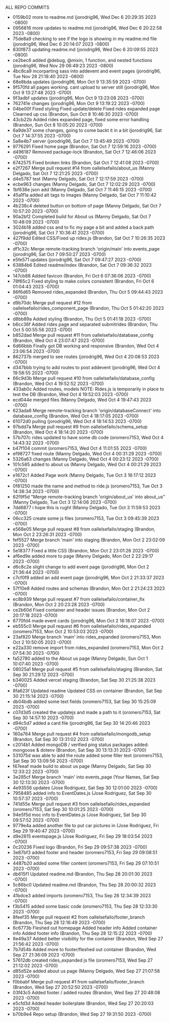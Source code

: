 ALL REPO COMMITS 

- 0159b02 more to readme.md (jorodrig96, Wed Dec 6 20:29:35 2023 -0800)
- 0956816 more updates to readme.md (jorodrig96, Wed Dec 6 20:22:58 2023 -0800)
- 75de8a9 checking to see if the logo is showing in my readme.md file (jorodrig96, Wed Dec 6 20:14:07 2023 -0800)
- 830f873 updating readme.md (jorodrig96, Wed Dec 6 20:09:55 2023 -0800)
- ce2bec6 added @debug, @mixin, 1 function, and nested functions (jorodrig96, Wed Nov 29 06:49:23 2023 -0800)
- 4bc8ca9 incorparting sass into addevent and event pages (jorodrig96, Tue Nov 28 21:18:40 2023 -0800)
- 68e8bda updates (jorodrig96, Mon Oct 9 13:35:59 2023 -0700)
- 9f570fd all pages working. cant upload to server still (jorodrig96, Mon Oct 9 13:27:48 2023 -0700)
- 9f3adbf updates (jorodrig96, Mon Oct 9 13:23:08 2023 -0700)
- 762741e changes (jorodrig96, Mon Oct 9 13:19:22 2023 -0700)
- 04be00f Fixed styling Fixed update/delete Fixed rides expanded page Clearned up css (Brandon, Sun Oct 8 10:46:30 2023 -0700)
- 43cb22b Added rides expanded page, fixed some error handling (Brandon, Sun Oct 8 10:05:20 2023 -0700)
- 6a9de37 some changes, going to come backt it in a bit (jorodrig96, Sat Oct 7 14:37:55 2023 -0700)
- 5a8e4b7 server (jorodrig96, Sat Oct 7 13:45:49 2023 -0700)
- 9776291 Fixed home page (Brandon, Sat Oct 7 12:59:16 2023 -0700)
- d496187 Removed package-lock (Brandon, Sat Oct 7 12:46:06 2023 -0700)
- 6742575 Fixed broken links (Brandon, Sat Oct 7 12:41:08 2023 -0700)
- e2f7267 Merge pull request #14 from oallelsefailo/about_us (Manny Delgado, Sat Oct 7 12:21:25 2023 -0700)
- d4e5787 test (Manny Delgado, Sat Oct 7 12:17:59 2023 -0700)
- ecbe963 changes (Manny Delgado, Sat Oct 7 12:02:29 2023 -0700)
- 1bf638e json add (Manny Delgado, Sat Oct 7 11:46:15 2023 -0700)
- 45a1f1a added alt tags to images (Manny Delgado, Sat Oct 7 11:10:42 2023 -0700)
- 4b238c4 deleted button on bottom of page (Manny Delgado, Sat Oct 7 10:57:20 2023 -0700)
- 90a2bf2 Completed build for About us (Manny Delgado, Sat Oct 7 10:48:09 2023 -0700)
- 3024b18 added css and to fic my page a bit and  added a back path (jorodrig96, Sat Oct 7 10:36:41 2023 -0700)
- 427f9dd Edited CSS/Fixed up rides.js (Brandon, Sat Oct 7 10:26:35 2023 -0700)
- df1c32c Merge remote-tracking branch 'origin/main' into events_page (jorodrig96, Sat Oct 7 09:50:27 2023 -0700)
- e5fe571 updates (jorodrig96, Sat Oct 7 09:47:27 2023 -0700)
- 63884b6 Edited readme/index (Brandon, Sat Oct 7 09:36:32 2023 -0700)
- 147cb88 Added favicon (Brandon, Fri Oct 6 07:36:06 2023 -0700)
- 78f65c2 Fixed styling to make colors consistent (Brandon, Fri Oct 6 01:04:43 2023 -0700)
- 86f6d65 Removed rides_expanded (Brandon, Thu Oct 5 09:44:43 2023 -0700)
- d9b70dc Merge pull request #12 from oallelsefailo/rides_component_page (Brandon, Thu Oct 5 01:42:20 2023 -0700)
- d8bb89a Added styling (Brandon, Thu Oct 5 01:41:18 2023 -0700)
- b6cc36f Added rides page and separated submitrides (Brandon, Thu Oct 5 00:55:56 2023 -0700)
- b852dad Merge pull request #11 from oallelsefailo/database_config (Brandon, Wed Oct 4 23:07:47 2023 -0700)
- 6d66bbb Finally got DB working and responsive (Brandon, Wed Oct 4 23:06:54 2023 -0700)
- 862737b merged to see routes (jorodrig96, Wed Oct 4 20:08:53 2023 -0700)
- d347bbb trying to add routes to post addevent (jorodrig96, Wed Oct 4 19:58:55 2023 -0700)
- 66c9d3b Merge pull request #10 from oallelsefailo/database_config (Brandon, Wed Oct 4 19:52:52 2023 -0700)
- 433ab0c Added routes, models NOTE: Rides.js is temporarily in place to test the DB (Brandon, Wed Oct 4 19:52:03 2023 -0700)
- ecd044e merged files (Manny Delgado, Wed Oct 4 19:47:43 2023 -0700)
- 623ada6 Merge remote-tracking branch 'origin/databaseConnect' into database_config (Brandon, Wed Oct 4 18:17:05 2023 -0700)
- 61072d0 pulling (jorodrig96, Wed Oct 4 18:14:53 2023 -0700)
- 97bdd7a Merge pull request #9 from oallelsefailo/schema_setup (Brandon, Wed Oct 4 18:14:20 2023 -0700)
- 57b707c rides updated to have some db code (oromero7153, Wed Oct 4 14:43:32 2023 -0700)
- b47f104 commit (oromero7153, Wed Oct 4 11:01:55 2023 -0700)
- ef98727 fixed route (Manny Delgado, Wed Oct 4 00:31:29 2023 -0700)
- 5326a63 changes (Manny Delgado, Wed Oct 4 00:23:12 2023 -0700)
- 101c585 added to about us (Manny Delgado, Wed Oct 4 00:21:29 2023 -0700)
- e1672c1 Added Page work (Manny Delgado, Tue Oct 3 16:17:12 2023 -0700)
- 0f81250 made the name and method to ride.js (oromero7153, Tue Oct 3 14:38:34 2023 -0700)
- 62f9f5d "Merge remote-tracking branch 'origin/about_us' into about_us" (Manny Delgado, Tue Oct 3 12:14:06 2023 -0700)
- 7dd6877 i hope this is rught (Manny Delgado, Tue Oct 3 11:59:53 2023 -0700)
- 06cc325 create some js files (oromero7153, Tue Oct 3 09:45:39 2023 -0700)
- e568e05 Merge pull request #8 from oallelsefailo/staging (Brandon, Mon Oct 2 23:26:31 2023 -0700)
- fef5527 Merge branch 'main' into staging (Brandon, Mon Oct 2 23:02:09 2023 -0700)
- 5e18377 Fixed a little CSS (Brandon, Mon Oct 2 23:01:26 2023 -0700)
- af6ed9e added more to page (Manny Delgado, Mon Oct 2 22:29:17 2023 -0700)
- d6c8c2e slight change to add event page (jorodrig96, Mon Oct 2 21:36:44 2023 -0700)
- c7cf0f9 added an add event page (jorodrig96, Mon Oct 2 21:33:37 2023 -0700)
- 57f10e8 Added routes and schemas (Brandon, Mon Oct 2 21:24:23 2023 -0700)
- ec8b939 Merge pull request #7 from oallelsefailo/container_fix (Brandon, Mon Oct 2 20:23:28 2023 -0700)
- ce2b60d Fixed container and header issues (Brandon, Mon Oct 2 20:17:18 2023 -0700)
- 6770fd4 made event cards (jorodrig96, Mon Oct 2 18:18:07 2023 -0700)
- eb555c0 Merge pull request #6 from oallelsefailo/rides_expanded (oromero7153, Mon Oct 2 10:53:03 2023 -0700)
- 23af820 Merge branch 'main' into rides_expanded (oromero7153, Mon Oct 2 10:50:05 2023 -0700)
- e22a330 remove import from rides_expanded (oromero7153, Mon Oct 2 07:54:30 2023 -0700)
- fa52780 added to the About us page (Manny Delgado, Sun Oct 1 10:07:40 2023 -0700)
- 08025a1 Merge pull request #5 from oallelsefailo/staging (Brandon, Sat Sep 30 21:29:12 2023 -0700)
- b340025 Added vercel staging (Brandon, Sat Sep 30 21:25:38 2023 -0700)
- 8fa623f Updated readme Updated CSS on container (Brandon, Sat Sep 30 21:15:14 2023 -0700)
- db04bdb added some text fields (oromero7153, Sat Sep 30 15:25:09 2023 -0700)
- c07d3d5 created the updatejs and made a path to it (oromero7153, Sat Sep 30 14:57:10 2023 -0700)
- d94c5d7 added a card file (jorodrig96, Sat Sep 30 14:20:46 2023 -0700)
- 160a764 Merge pull request #4 from oallelsefailo/mongodb_setup (Brandon, Sat Sep 30 13:31:02 2023 -0700)
- c2014b1 Added mongoDB / verified ping status packages added: mongoose & dotenv (Brandon, Sat Sep 30 13:13:31 2023 -0700)
- 531075d was able to add the route added some filler text (oromero7153, Sat Sep 30 13:09:56 2023 -0700)
- f47eeaf made build to about us page (Manny Delgado, Sat Sep 30 12:33:22 2023 -0700)
- 3e285cf Merge branch 'main' into events_page (Your Names, Sat Sep 30 12:13:30 2023 -0700)
- 4e93556 updates (Jose Rodriguez, Sat Sep 30 12:01:00 2023 -0700)
- 7958485 added info to EventDates.js (Jose Rodriguez, Sat Sep 30 10:57:37 2023 -0700)
- 741d55e Merge pull request #3 from oallelsefailo/rides_expanded (oromero7153, Sat Sep 30 10:01:25 2023 -0700)
- 94e5f5d moc info to EventDates.js (Jose Rodriguez, Sat Sep 30 09:57:52 2023 -0700)
- 9779e4a added another file to put car pictures in (Jose Rodriguez, Fri Sep 29 19:40:47 2023 -0700)
- d9e2615 eventspage.js (Jose Rodriguez, Fri Sep 29 18:03:54 2023 -0700)
- 0c20236 Fixed logo (Brandon, Fri Sep 29 09:57:38 2023 -0700)
- 3e87bf3 added footer and header (oromero7153, Fri Sep 29 09:08:51 2023 -0700)
- 4487b20 added some filler content (oromero7153, Fri Sep 29 07:10:51 2023 -0700)
- db615f1 Updated readme.md (Brandon, Thu Sep 28 20:01:30 2023 -0700)
- 5c86bc0 Updated readme.md (Brandon, Thu Sep 28 20:00:32 2023 -0700)
- 41bdce3 added imports (oromero7153, Thu Sep 28 12:34:39 2023 -0700)
- f3b5415 added some basic code (oromero7153, Thu Sep 28 12:33:30 2023 -0700)
- 8feef35 Merge pull request #2 from oallelsefailo/footer_branch (Brandon, Thu Sep 28 12:16:49 2023 -0700)
- 6c6773b Fleshed out homepage Added header info Added container info Added footer info (Brandon, Thu Sep 28 12:15:22 2023 -0700)
- 8e49a37 Added better visibility for the container (Brandon, Wed Sep 27 21:56:42 2023 -0700)
- 7b7d54b Added more to footer/fleshed out container (Brandon, Wed Sep 27 21:36:09 2023 -0700)
- 57612db created rides_expanded js file (oromero7153, Wed Sep 27 21:12:02 2023 -0700)
- d85d52e added about us page (Manny Delgado, Wed Sep 27 21:07:58 2023 -0700)
- f0bbabf Merge pull request #1 from oallelsefailo/footer_branch (Brandon, Wed Sep 27 20:52:50 2023 -0700)
- 03f43c5 Added footer / added routes (Brandon, Wed Sep 27 20:48:08 2023 -0700)
- e5cfd3d Added header boilerplate (Brandon, Wed Sep 27 20:20:03 2023 -0700)
- b70b9e4 Repo setup (Brandon, Wed Sep 27 19:31:50 2023 -0700)